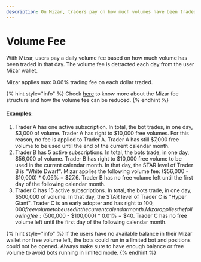 ```yaml
---
description: On Mizar, traders pay on how much volumes have been traded on a daily basis.
---
```


# Volume Fee



With Mizar, users pay a daily volume fee based on how much volume has been traded in that day. The volume fee is detracted each day from the user Mizar wallet.

Mizar applies max 0.06% trading fee on each dollar traded.&#x20;

{% hint style="info" %}
Check [here](../star-program-fees-reduction.md) to know more about the Mizar fee structure and how the volume fee can be reduced.
{% endhint %}

#### Examples:

1. Trader A has one active subscription. In total, the bot trades, in one day, $3,000 of volume. Trader A has right to $10,000 free volumes. For this reason, no fee is applied to Trader A. Trader A has still $7,000 free volume to be used until the end of the current calendar month.
2. Trader B has 5  active subscriptions. In total, the bots trade, in one day, $56,000 of volume. Trader B has right to $10,000 free volume to be used in the current calendar month. In that day, the STAR level of Trader B is "White Dwarf". Mizar applies the following volume fee: ($56,000 - $10,000) \* 0.06% = $27.6. Trader B has no free volume left until the first day of the following calendar month.
3. Trader C has 15 active subscriptions. In total, the bots trade, in one day, $500,000 of volume. In that day, the STAR level of Trader C is "Hyper Giant". Trader C is an early adopter and has right to $100,000 free volume to be used in the current calendar month. Mizar applies the following fee: ($500,000 - $100,000) \* 0.01% = $40. Trader C has no free volume left until the first day of the following calendar month.

{% hint style="info" %}
If the users have no available balance in their Mizar wallet nor free volume left, the bots could run in a limited bot and positions could not be opened. Always make sure to have enough balance or free volume to avoid bots running in limited mode.
{% endhint %}
